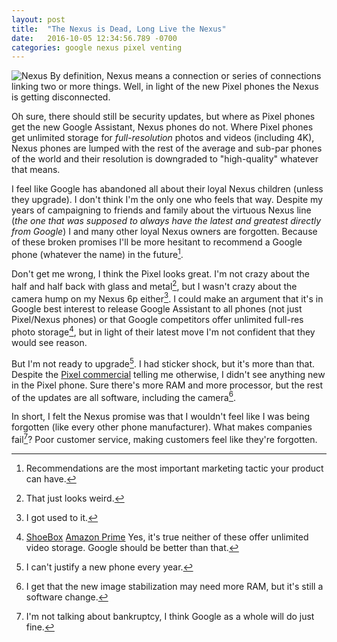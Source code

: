 ```yaml
---
layout: post
title:  "The Nexus is Dead, Long Live the Nexus"
date:   2016-10-05 12:34:56.789 -0700
categories: google nexus pixel venting
---
```

![Nexus]({{site.url}}/assets/nexus-def.png) By definition, Nexus means a connection or series of connections linking two or more things. Well, in light of the new Pixel phones the Nexus is getting disconnected.

Oh sure, there should still be security updates, but where as Pixel phones get the new Google Assistant, Nexus phones do not. Where Pixel phones get unlimited storage for _full-resolution_ photos and videos (including 4K), Nexus phones are lumped with the rest of the average and sub-par phones of the world and their resolution is downgraded to "high-quality" whatever that means.
 
I feel like Google has abandoned all about their loyal Nexus children (unless they upgrade). I don't think I'm the only one who feels that way. Despite my years of campaigning to friends and family about the virtuous Nexus line (*the one that was supposed to always have the latest and greatest directly from Google*) I and many other loyal Nexus owners are forgotten. Because of these broken promises I'll be more hesitant to recommend a Google phone (whatever the name) in the future[^recommendations].

Don't get me wrong, I think the Pixel looks great. I'm not crazy about the half and half back with glass and metal[^weird], but I wasn't crazy about the camera hump on my Nexus 6p either[^6phump]. I could make an argument that it's in Google best interest to release Google Assistant to all phones (not just Pixel/Nexus phones) or that Google competitors offer unlimited full-res photo storage[^competitors], but in light of their latest move I'm not confident that they would see reason.

But I'm not ready to upgrade[^upgrade]. I had sticker shock, but it's more than that. Despite the [Pixel commercial](https://www.youtube.com/watch?v=Rykmwn0SMWU) telling me otherwise, I didn't see anything new in the Pixel phone. Sure there's more RAM and more processor, but the rest of the updates are all software, including the camera[^camera].

In short, I felt the Nexus promise was that I wouldn't feel like I was being forgotten (like every other phone manufacturer). What makes companies fail[^fail]? Poor customer service, making customers feel like they're forgotten.

[^recommendations]: Recommendations are the most important marketing tactic your product can have.
[^weird]: That just looks weird.
[^6phump]: I got used to it.
[^competitors]: [ShoeBox](https://shoeboxapp.com/) [Amazon Prime](https://www.amazon.com/clouddrive/primephotos) Yes, it's true neither of these offer unlimited video storage. Google should be better than that.
[^upgrade]: I can't justify a new phone every year.
[^camera]: I get that the new image stabilization may need more RAM, but it's still a software change.
[^fail]: I'm not talking about bankruptcy, I think Google as a whole will do just fine.